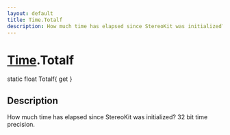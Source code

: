 ```yaml
---
layout: default
title: Time.Totalf
description: How much time has elapsed since StereoKit was initialized? 32 bit time precision.
---
```

# [Time]({{site.url}}/Pages/StereoKit/Time.html).Totalf

<div class='signature' markdown='1'>
static float Totalf{ get }
</div>

## Description
How much time has elapsed since StereoKit was initialized? 32 bit time precision.

